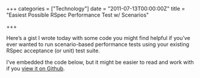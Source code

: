 +++
categories = ["Technology"]
date = "2011-07-13T00:00:00Z"
title = "Easiest Possible RSpec Performance Test w/ Scenarios"

+++

<p>Here&rsquo;s a gist I wrote today with some code you might find helpful if you&rsquo;ve ever wanted to run scenario-based performance tests using your existing RSpec acceptance (or unit) test suite.</p>

<p>I&rsquo;ve embedded the code below, but it might be easier to read and work with if you <a href="https://gist.github.com/1081685">view it on Github</a>.</p>

<p><script src="https://gist.github.com/1081685.js"></script></p>
